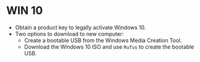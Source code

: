# WIN 10

- Obtain a product key to legally activate Windows 10.
- Two options to download to new computer:
  - Create a bootable USB from the Windows Media Creation Tool.
  - Download the Windows 10 ISO and use `Rufus` to create the bootable USB.
